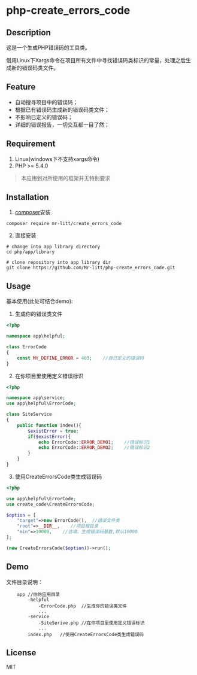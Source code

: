 # php-create_errors_code

## Description
这是一个生成PHP错误码的工具类。

借用Linux下Xargs命令在项目所有文件中寻找错误码类标识的常量，处理之后生成新的错误码类文件。
 
## Feature

 - 自动搜寻项目中的错误码；
 - 根据已有错误码生成新的错误码类文件；
 - 不影响已定义的错误码；
 - 详细的错误报告，一切交互都一目了然；

## Requirement

1. Linux(windows下不支持xargs命令)
2. PHP >= 5.4.0

> 本应用到对所使用的框架并无特别要求

## Installation

1. [composer](http://www.phpcomposer.com/)安装
```shell
composer require mr-litt/create_errors_code
```

2. 直接安装
```shell
# change into app library directory
cd php/app/library

# clone repository into app library dir
git clone https://github.com/Mr-litt/php-create_errors_code.git
```

## Usage

基本使用(此处可结合demo):

1. 生成你的错误类文件

```php
<?php

namespace app\helpful;

class ErrorCode
{
    const MY_DEFINE_ERROR = 403;    //自己定义的错误码
}
```

2. 在你项目里使用定义错误标识

```php
<?php

namespace app\service;
use app\helpful\ErrorCode;

class SiteService
{
    public function index(){
        $existError = true;
        if($existError){
            echo ErrorCode::ERROR_DEMO1;    //错误标识1
            echo ErrorCode::ERROR_DEMO2;    //错误标识2
        }
    }
}
```


3. 使用CreateErrorsCode类生成错误码

```php
<?php

use app\helpful\ErrorCode;
use create_code\CreateErrorsCode;

$option = [
    "target"=>new ErrorCode(),  //错误文件类
    "root"=>__DIR__,    //项目根目录
    "min"=>10000,    //选填，生成错误码基数,默认10000
];

(new CreateErrorsCode($option))->run();
```

## Demo

文件目录说明：
```
    app //你的应用目录
        -helpful
            -ErrorCode.php  //生成你的错误类文件
            ...
        -service
            -SiteSerive.php //在你项目里使用定义错误标识
            ...
        index.php   //使用CreateErrorsCode类生成错误码
```

## License

MIT